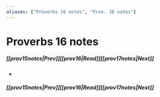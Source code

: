 ```yaml
---
aliases: ["Proverbs 16 notes", "Prov. 16 notes"]
---
```

# Proverbs 16 notes
##### <span class=arrow-left></span>[[prov15notes|Prev]]<span class=navigation-separator></span>[[prov16|Read]]<span class=navigation-separator></span>[[prov17notes|Next]]<span class=arrow-right></span>
- 
##### <span class=arrow-left></span>[[prov15notes|Prev]]<span class=navigation-separator></span>[[prov16|Read]]<span class=navigation-separator></span>[[prov17notes|Next]]<span class=arrow-right></span>